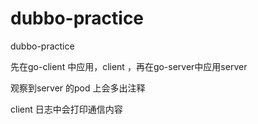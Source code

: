 # dubbo-practice
dubbo-practice

先在go-client 中应用，client ，再在go-server中应用server

观察到server 的pod 上会多出注释

client 日志中会打印通信内容 
